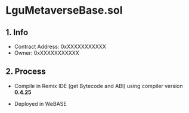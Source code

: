 # LguMetaverseBase.sol

## 1. Info

* Contract Address: 0xXXXXXXXXXXX
* Owner: 0xXXXXXXXXXXX

## 2. Process

* Compile in Remix IDE (get Bytecode and ABI) using compiler version **0.4.25**

* Deployed in WeBASE

  
